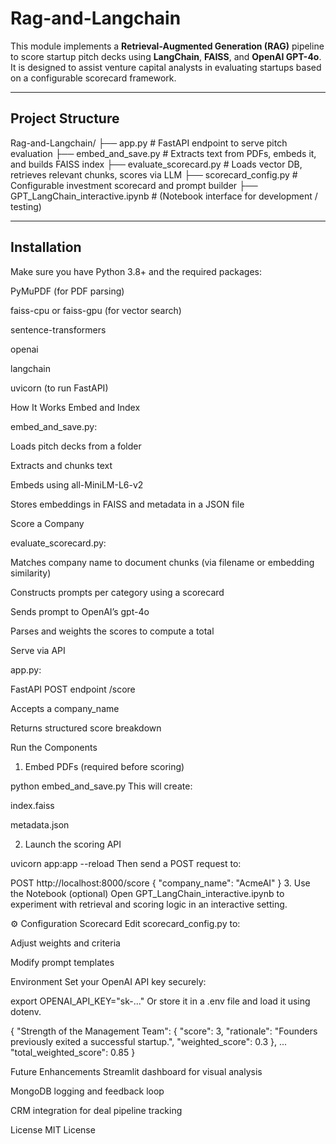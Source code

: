 # Rag-and-Langchain

This module implements a **Retrieval-Augmented Generation (RAG)** pipeline to score startup pitch decks using **LangChain**, **FAISS**, and **OpenAI GPT-4o**. It is designed to assist venture capital analysts in evaluating startups based on a configurable scorecard framework.

---

## Project Structure

Rag-and-Langchain/
├── app.py # FastAPI endpoint to serve pitch evaluation
├── embed_and_save.py # Extracts text from PDFs, embeds it, and builds FAISS index
├── evaluate_scorecard.py # Loads vector DB, retrieves relevant chunks, scores via LLM
├── scorecard_config.py # Configurable investment scorecard and prompt builder
├── GPT_LangChain_interactive.ipynb # (Notebook interface for development / testing)


---

## Installation

Make sure you have Python 3.8+ and the required packages:


PyMuPDF (for PDF parsing)

faiss-cpu or faiss-gpu (for vector search)

sentence-transformers

openai

langchain

uvicorn (to run FastAPI)

How It Works
Embed and Index

embed_and_save.py:

Loads pitch decks from a folder

Extracts and chunks text

Embeds using all-MiniLM-L6-v2

Stores embeddings in FAISS and metadata in a JSON file

Score a Company

evaluate_scorecard.py:

Matches company name to document chunks (via filename or embedding similarity)

Constructs prompts per category using a scorecard

Sends prompt to OpenAI’s gpt-4o

Parses and weights the scores to compute a total

Serve via API

app.py:

FastAPI POST endpoint /score

Accepts a company_name

Returns structured score breakdown

Run the Components
1. Embed PDFs (required before scoring)

python embed_and_save.py
This will create:

index.faiss

metadata.json

2. Launch the scoring API
   
uvicorn app:app --reload
Then send a POST request to:


POST http://localhost:8000/score
{
  "company_name": "AcmeAI"
}
3. Use the Notebook (optional)
Open GPT_LangChain_interactive.ipynb to experiment with retrieval and scoring logic in an interactive setting.

⚙️ Configuration
Scorecard
Edit scorecard_config.py to:

Adjust weights and criteria

Modify prompt templates

Environment
Set your OpenAI API key securely:

export OPENAI_API_KEY="sk-..."
Or store it in a .env file and load it using dotenv.


{
  "Strength of the Management Team": {
    "score": 3,
    "rationale": "Founders previously exited a successful startup.",
    "weighted_score": 0.3
  },
  ...
  "total_weighted_score": 0.85
}

Future Enhancements
Streamlit dashboard for visual analysis

MongoDB logging and feedback loop

CRM integration for deal pipeline tracking

License
MIT License

